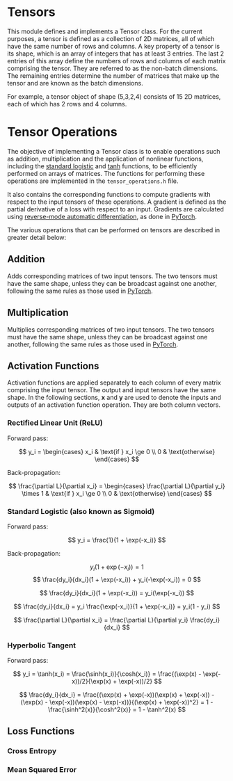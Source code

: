 # Tensors

This module defines and implements a Tensor class. For the current purposes, a tensor is defined as a collection of 2D matrices, all of which have the same number of rows and columns. A key property of a tensor is its shape, which is an array of integers that has at least 3 entries. The last 2 entries of this array define the numbers of rows and columns of each matrix comprising the tensor. They are referred to as the non-batch dimensions. The remaining entries determine the number of matrices that make up the tensor and are known as the batch dimensions. 

For example, a tensor object of shape (5,3,2,4) consists of 15 2D matrices, each of which has 2 rows and 4 columns. 

# Tensor Operations

The objective of implementing a Tensor class is to enable operations such as addition, multiplication and the application of nonlinear functions, including the [standard logistic](https://en.wikipedia.org/wiki/Logistic_function) and [tanh](https://en.wikipedia.org/wiki/Tanh) functions, to be efficiently performed on arrays of matrices. The functions for performing these operations are implemented in the `tensor_operations.h` file. 

It also contains the corresponding functions to compute gradients with respect to the input tensors of these operations. A gradient is defined as the partial derivative of a loss with respect to an input. Gradients are calculated using [reverse-mode automatic differentiation](https://en.wikipedia.org/wiki/Automatic_differentiation), as done in [PyTorch](https://pytorch.org/docs/stable/notes/autograd.html).

The various operations that can be performed on tensors are described in greater detail below:

## Addition

Adds corresponding matrices of two input tensors. The two tensors must have the same shape, unless they can be broadcast against one another, following the same rules as those used in [PyTorch](https://pytorch.org/docs/stable/notes/broadcasting.html).

## Multiplication

Multiplies corresponding matrices of two input tensors. The two tensors must have the same shape, unless they can be broadcast against one another, following the same rules as those used in [PyTorch](https://pytorch.org/docs/stable/notes/broadcasting.html).

## Activation Functions

Activation functions are applied separately to each column of every matrix comprising the input tensor. The output and input tensors have the same shape. In the following sections, $\mathbf{x}$ and $\mathbf{y}$ are used to denote the inputs and outputs of an activation function operation. They are both column vectors.

### Rectified Linear Unit (ReLU)

Forward pass:

$$
y_i = \begin{cases}
x_i & \text{if } x_i \ge 0 \\
0 & \text{otherwise}
\end{cases}
$$

Back-propagation:

$$
\frac{\partial L}{\partial x_i} = \begin{cases}
\frac{\partial L}{\partial y_i} \times 1 & \text{if } x_i \ge 0 \\
0 & \text{otherwise}
\end{cases}
$$

### Standard Logistic (also known as Sigmoid)

Forward pass:

$$
y_i = \frac{1}{1 + \exp(-x_i)}
$$

Back-propagation:


$$
y_i(1 + \exp(-x_i)) = 1
$$
$$
\frac{dy_i}{dx_i}(1 + \exp(-x_i)) + y_i(-\exp(-x_i)) = 0
$$

$$
\frac{dy_i}{dx_i}(1 + \exp(-x_i)) = y_i(\exp(-x_i))
$$

$$
\frac{dy_i}{dx_i} = y_i \frac{\exp(-x_i)}{1 + \exp(-x_i)} = y_i(1 - y_i)
$$


$$
\frac{\partial L}{\partial x_i} = \frac{\partial L}{\partial y_i} \frac{dy_i}{dx_i}
$$

### Hyperbolic Tangent

Forward pass:

$$
y_i = \tanh(x_i) = \frac{\sinh(x_i)}{\cosh(x_i)} = \frac{(\exp(x) - \exp(-x))/2}{\exp(x) + \exp(-x))/2} 
$$

$$
\frac{dy_i}{dx_i} = \frac{(\exp(x) + \exp(-x))(\exp(x) + \exp(-x)) - (\exp(x) - \exp(-x))(\exp(x) - \exp(-x))}{(\exp(x) + \exp(-x))^2} = 1 - \frac{\sinh^2(x)}{\cosh^2(x)} = 1 - \tanh^2(x)
$$


## Loss Functions

### Cross Entropy

### Mean Squared Error
